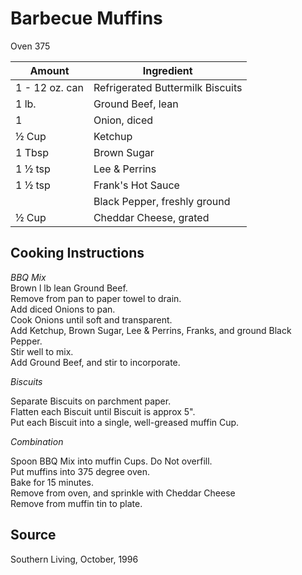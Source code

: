 # Barbecue Muffins  
  
Oven 375  
  
|Amount | Ingredient|  
|----|----|  
1 - 12 oz. can | Refrigerated Buttermilk Biscuits  
1 lb. | Ground Beef, lean  
1 | Onion, diced   
½ Cup | Ketchup  
1 Tbsp | Brown Sugar  
1 ½ tsp | Lee & Perrins  
1 ½ tsp | Frank's Hot Sauce  
|| Black Pepper, freshly ground  
½ Cup | Cheddar Cheese, grated  
  
## Cooking Instructions  
  
*BBQ Mix*  
Brown l lb lean Ground Beef.  
Remove from pan to paper towel to drain.  
Add diced Onions to pan.  
Cook Onions until soft and transparent.  
Add Ketchup, Brown Sugar, Lee & Perrins, Franks, and ground Black Pepper.  
Stir well to mix.  
Add Ground Beef, and stir to incorporate.  
  
*Biscuits*  
  
Separate Biscuits on parchment paper.  
Flatten each Biscuit until Biscuit is approx 5".  
Put each Biscuit into a single, well-greased muffin Cup.  
  
*Combination*  
  
Spoon BBQ Mix into muffin Cups.  Do Not overfill.  
Put muffins into 375 degree oven.  
Bake for 15 minutes.  
Remove from oven, and sprinkle with Cheddar Cheese  
Remove from muffin tin to plate.  
  
## Source  
Southern Living, October, 1996  
  
  